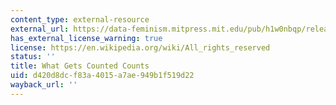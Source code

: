 ```yaml
---
content_type: external-resource
external_url: https://data-feminism.mitpress.mit.edu/pub/h1w0nbqp/release/3
has_external_license_warning: true
license: https://en.wikipedia.org/wiki/All_rights_reserved
status: ''
title: What Gets Counted Counts
uid: d420d8dc-f83a-4015-a7ae-949b1f519d22
wayback_url: ''
---
```

